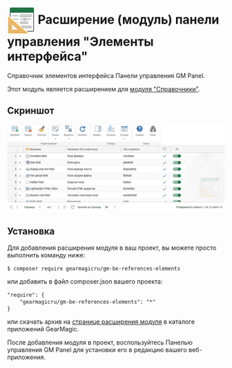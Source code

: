 # <img src="https://raw.githubusercontent.com/gearmagicru/gm-be-references-elements/refs/heads/main/assets/images/icon.svg" width="64px" height="64px" align="absmiddle"> Расширение (модуль) панели управления "Элементы интерфейса"

Справочник элементов интерфейса Панели управления GM Panel.

Этот модуль является расширением для [модуля "Справочники"](https://github.com/gearmagicru/gm-be-references).

## Скриншот
<img src="https://github.com/gearmagicru/gm-be-references-elements/blob/main/assets/help/grid.png?raw=true">

## Установка

Для добавления расширения модуля в ваш проект, вы можете просто выполнить команду ниже:

```
$ composer require gearmagicru/gm-be-references-elements
```

или добавить в файл composer.json вашего проекта:
```
"require": {
    "gearmagicru/gm-be-references-elements": "*"
}
```
или скачать архив на [странице расширения модуля](https://apps.gearmagic.ru/component/gm-be-references-elements) в каталоге приложений GearMagic.

После добавления модуля в проект, воспользуйтесь Панелью управления GM Panel для установки его в редакцию вашего веб-приложения.
